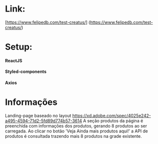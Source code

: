 # Link: 
[https://www.felipedb.com/test-creatus/] (https://www.felipedb.com/test-creatus/)
# Setup: 
#### ReactJS
#### Styled-components
#### Axios

# Informações
Landing-page baseado no layout https://xd.adobe.com/spec/4025e242-a495-4594-71d2-5fd89d774b57-3614
A seção produtos da página é preenchida com informações dos produtos, gerando 8 produtos ao ser carregada. 
Ao clicar no botão 'Veja Ainda mais produtos aqui!' a API de produtos é consultada trazendo mais 8 produtos na grade existente.
